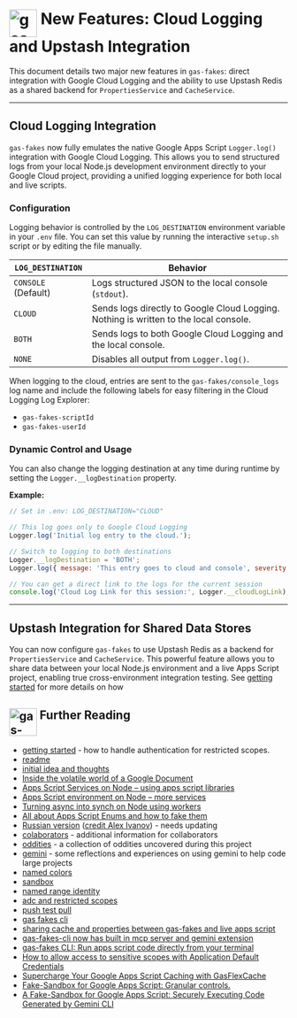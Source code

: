 # <img src="./logo.png" alt="gas-fakes logo" width="50" align="top"> New Features: Cloud Logging and Upstash Integration

This document details two major new features in `gas-fakes`: direct integration with Google Cloud Logging and the ability to use Upstash Redis as a shared backend for `PropertiesService` and `CacheService`.

---

## Cloud Logging Integration

`gas-fakes` now fully emulates the native Google Apps Script `Logger.log()` integration with Google Cloud Logging. This allows you to send structured logs from your local Node.js development environment directly to your Google Cloud project, providing a unified logging experience for both local and live scripts.

### Configuration

Logging behavior is controlled by the `LOG_DESTINATION` environment variable in your `.env` file. You can set this value by running the interactive `setup.sh` script or by editing the file manually.

| `LOG_DESTINATION`   | Behavior                                                                                             |
| ------------------- | ---------------------------------------------------------------------------------------------------- |
| `CONSOLE` (Default) | Logs structured JSON to the local console (`stdout`).                                                  |
| `CLOUD`             | Sends logs directly to Google Cloud Logging. Nothing is written to the local console.                |
| `BOTH`              | Sends logs to both Google Cloud Logging and the local console.                                       |
| `NONE`              | Disables all output from `Logger.log()`.                                                             |

When logging to the cloud, entries are sent to the `gas-fakes/console_logs` log name and include the following labels for easy filtering in the Cloud Logging Log Explorer:
- `gas-fakes-scriptId`
- `gas-fakes-userId`

### Dynamic Control and Usage

You can also change the logging destination at any time during runtime by setting the `Logger.__logDestination` property.

**Example:**

```javascript
// Set in .env: LOG_DESTINATION="CLOUD"

// This log goes only to Google Cloud Logging
Logger.log('Initial log entry to the cloud.');

// Switch to logging to both destinations
Logger.__logDestination = 'BOTH';
Logger.log({ message: 'This entry goes to cloud and console', severity: 'WARNING' });

// You can get a direct link to the logs for the current session
console.log('Cloud Log Link for this session:', Logger.__cloudLogLink);
```

---

## Upstash Integration for Shared Data Stores

You can now configure `gas-fakes` to use Upstash Redis as a backend for `PropertiesService` and `CacheService`. This powerful feature allows you to share data between your local Node.js environment and a live Apps Script project, enabling true cross-environment integration testing. See [getting started](GETTING_STARTED.md) for more details on how


## <img src="./logo.png" alt="gas-fakes logo" width="50" align="top">  Further Reading

- [getting started](GETTING_STARTED.md) - how to handle authentication for restricted scopes.
- [readme](README.md)
- [initial idea and thoughts](https://ramblings.mcpher.com/a-proof-of-concept-implementation-of-apps-script-environment-on-node/)
- [Inside the volatile world of a Google Document](https://ramblings.mcpher.com/inside-the-volatile-world-of-a-google-document/)
- [Apps Script Services on Node – using apps script libraries](https://ramblings.mcpher.com/apps-script-services-on-node-using-apps-script-libraries/)
- [Apps Script environment on Node – more services](https://ramblings.mcpher.com/apps-script-environment-on-node-more-services/)
- [Turning async into synch on Node using workers](https://ramblings.mcpher.com/turning-async-into-synch-on-node-using-workers/)
- [All about Apps Script Enums and how to fake them](https://ramblings.mcpher.com/all-about-apps-script-enums-and-how-to-fake-them/)
- [Russian version](README.RU.md) ([credit Alex Ivanov](https://github.com/oshliaer)) - needs updating
- [colaborators](collaborators.md) - additional information for collaborators
- [oddities](oddities.md) - a collection of oddities uncovered during this project
- [gemini](gemini-observations.md) - some reflections and experiences on using gemini to help code large projects
- [named colors](named-colors.md)
- [sandbox](sandbox.md)
- [named range identity](named-range-identity.md)
- [adc and restricted scopes](https://ramblings.mcpher.com/how-to-allow-access-to-sensitive-scopes-with-application-default-credentials/)
- [push test pull](pull-test-push.md)
- [gas fakes cli](gas-fakes-cli.md)
- [sharing cache and properties between gas-fakes and live apps script](https://ramblings.mcpher.com/sharing-cache-and-properties-between-gas-fakes-and-live-apps-script/)
- [gas-fakes-cli now has built in mcp server and gemini extension](https://ramblings.mcpher.com/gas-fakes-cli-now-has-built-in-mcp-server-and-gemini-extension/)
- [gas-fakes CLI: Run apps script code directly from your terminal](https://ramblings.mcpher.com/gas-fakes-cli-run-apps-script-code-directly-from-your-terminal/)
- [How to allow access to sensitive scopes with Application Default Credentials](https://ramblings.mcpher.com/how-to-allow-access-to-sensitive-scopes-with-application-default-credentials/)
- [Supercharge Your Google Apps Script Caching with GasFlexCache](https://ramblings.mcpher.com/supercharge-your-google-apps-script-caching-with-gasflexcache/)
- [Fake-Sandbox for Google Apps Script: Granular controls.](https://ramblings.mcpher.com/fake-sandbox-for-google-apps-script-granular-controls/)
- [A Fake-Sandbox for Google Apps Script: Securely Executing Code Generated by Gemini CLI](https://ramblings.mcpher.com/gas-fakes-sandbox/)